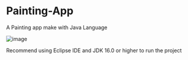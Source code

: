 # Painting-App

A Painting app make with Java Language

![image](https://user-images.githubusercontent.com/81217823/173810694-149b60ff-7b65-4e93-80fe-6ef203474a45.png)

Recommend using Eclipse IDE and JDK 16.0 or higher to run the project
